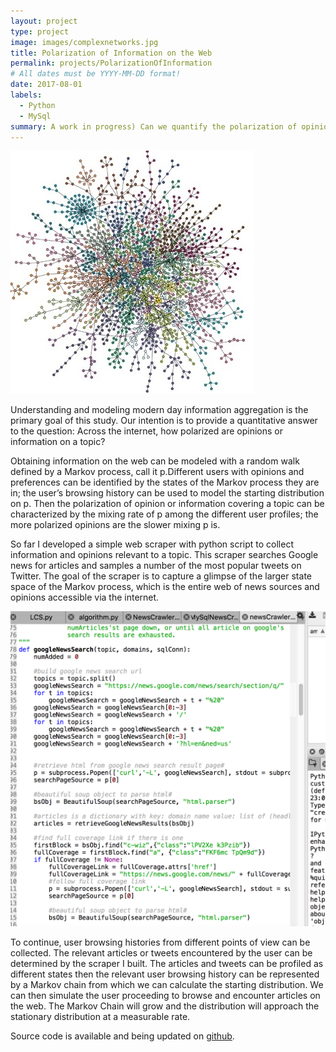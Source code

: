 ```yaml
---
layout: project
type: project
image: images/complexnetworks.jpg
title: Polarization of Information on the Web
permalink: projects/PolarizationOfInformation
# All dates must be YYYY-MM-DD format!
date: 2017-08-01
labels:
  - Python
  - MySql
summary: A work in progress) Can we quantify the polarization of opinions and information surrounding a topic on the web?
---
```


<img class="ui small right floated rounded image" src="../images/complexnetworks.jpg">


Understanding and modeling modern day information aggregation is the primary goal of this study. Our intention is to provide a quantitative answer to the question:  Across the internet, how polarized are opinions or information on a topic?

Obtaining information on the web can be modeled with a random walk defined by a Markov process, call it p.Different users with opinions and preferences can be identified by the states of the Markov process they are in; the user’s browsing history can be used to model the starting distribution on p.  Then the polarization of opinion or information covering a topic can be characterized by the mixing rate of p among the different user profiles; the more polarized opinions are the slower mixing p is.

So far I developed a simple web scraper with python script to collect information and opinions relevant to a topic.  This scraper searches Google news for articles and samples a number of the most popular tweets on Twitter.  The goal of the scraper is to capture a glimpse of the larger state space of the Markov process, which is the entire web of news sources and opinions accessible via the internet.

<img class="ui small left floated rounded image" src="../images/sourcecode.png">

To continue, user browsing histories from different points of view can be collected.  The relevant articles or tweets encountered by the user can be determined by the scraper I built.  The articles and tweets can be profiled as different states then the relevant user browsing history can be represented by a Markov chain from which we can calculate the starting distribution. We can then simulate the user proceeding to browse and encounter articles on the web.  The Markov Chain will grow and the distribution will approach the stationary distribution at a measurable rate.


Source code is available and being updated on [github](https://github.com/dickensc/PolarizationOfInformation).
